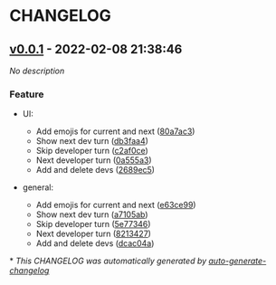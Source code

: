 # CHANGELOG

## [v0.0.1](https://github.com/angel-git/daily-standup-tui/releases/tag/v0.0.1) - 2022-02-08 21:38:46

*No description*

### Feature

- UI:
  - Add emojis for current and next ([80a7ac3](https://github.com/angel-git/daily-standup-tui/commit/80a7ac32fffc2ccb880322fec2efee47c9943f28))
  - Show next dev turn ([db3faa4](https://github.com/angel-git/daily-standup-tui/commit/db3faa442f18ebe0b7dda2562f3f42788e92cad8))
  - Skip developer turn ([c2af0ce](https://github.com/angel-git/daily-standup-tui/commit/c2af0ce32eae93f4d69eeea04500f83b76642a0c))
  - Next developer turn ([0a555a3](https://github.com/angel-git/daily-standup-tui/commit/0a555a30871ae603f9039b00b2997f2e6624cf14))
  - Add and delete devs ([2689ec5](https://github.com/angel-git/daily-standup-tui/commit/2689ec53966aed5cb0f2dc057fbee90539dfb296))

- general:
  - Add emojis for current and next ([e63ce99](https://github.com/angel-git/daily-standup-tui/commit/e63ce992f183a08c47effd8a0afa75c04cfc65b6))
  - Show next dev turn ([a7105ab](https://github.com/angel-git/daily-standup-tui/commit/a7105ab79f7921f68a816f91634013dd3deae1cc))
  - Skip developer turn ([5e77346](https://github.com/angel-git/daily-standup-tui/commit/5e773460ec81faa255db74f42306cd4c50b61a17))
  - Next developer turn ([8213427](https://github.com/angel-git/daily-standup-tui/commit/8213427ab766ec290511182b15322700e6a9c7f6))
  - Add and delete devs ([dcac04a](https://github.com/angel-git/daily-standup-tui/commit/dcac04a2079c525d5bd5bcbfc0375b8030ddb15e))

\* *This CHANGELOG was automatically generated by [auto-generate-changelog](https://github.com/BobAnkh/auto-generate-changelog)*
